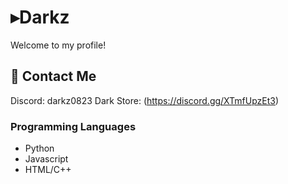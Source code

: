 # ▸Darkz
Welcome to my profile!
## 📖 Contact Me
Discord: darkz0823
Dark Store: (https://discord.gg/XTmfUpzEt3)
### Programming Languages
* Python
* Javascript
* HTML/C++
<br/>
